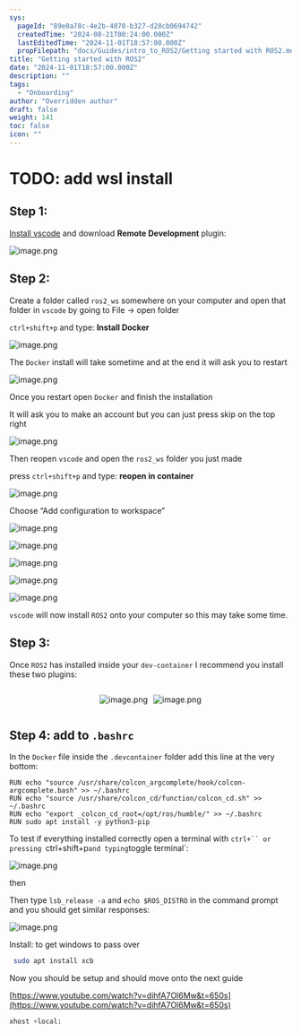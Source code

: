 ```yaml
---
sys:
  pageId: "89e0a78c-4e2b-4070-b327-d28cb0694742"
  createdTime: "2024-08-21T00:24:00.000Z"
  lastEditedTime: "2024-11-01T18:57:00.000Z"
  propFilepath: "docs/Guides/intro_to_ROS2/Getting started with ROS2.md"
title: "Getting started with ROS2"
date: "2024-11-01T18:57:00.000Z"
description: ""
tags:
  - "Onboarding"
author: "Overridden author"
draft: false
weight: 141
toc: false
icon: ""
---
```


# TODO: add wsl install

## Step 1:

[Install vscode](https://code.visualstudio.com/download) and download **Remote Development** plugin:

![image.png](https://prod-files-secure.s3.us-west-2.amazonaws.com/d518164a-d88e-44d1-a4ee-3adb3bd8bce0/efb52993-1881-4a40-b95e-6f020334f022/image.png?X-Amz-Algorithm=AWS4-HMAC-SHA256&X-Amz-Content-Sha256=UNSIGNED-PAYLOAD&X-Amz-Credential=ASIAZI2LB4663TAOONQL%2F20250418%2Fus-west-2%2Fs3%2Faws4_request&X-Amz-Date=20250418T070904Z&X-Amz-Expires=3600&X-Amz-Security-Token=IQoJb3JpZ2luX2VjEOf%2F%2F%2F%2F%2F%2F%2F%2F%2F%2FwEaCXVzLXdlc3QtMiJHMEUCIQD1UnRN3JLwpPecScFDbGeLNJKuSeXGVXm02TPeIpHcCgIgIpR7PogASD83N4so3lLfCFqzGiU2e0H0%2B0fcogL90rUq%2FwMIbxAAGgw2Mzc0MjMxODM4MDUiDIn5DW5xWltlyfWDMircA%2FUNF9AOx2%2Fx4UccZwsOkvhuo1TYUfXRmEm2KqZZ4RjgRozJtgqVnVi6NwW1BGsaWsazWAJAKfkHQ6TrT6J9BwH6gXCiBrBTjrfKGnoafVKaS6okhWxC8aug%2FHHZWaW2G54P496yPhOqO2ZLU%2BFIe4TjFb15yaZ17cGapKmUnYuh7Pwzn%2FGheIr7FVYCQIsSG2xNCDCsvewJKpcEJdgCNeqj2DWlERDUVUPnCkXqossoFRC%2FUKuxY0L9KYuVlO1nSXE7Fe75t0ajZEeZyp2cggBWy9izlQ3cT%2BGTaOlagLGw4cUQTUf2P%2BRoR41iLPnr4l5U1tQLz5c9W8wSImGhawr%2BJfv3yRS83v4EKyT8LXJDUzGBKl9KCDLLKV91E9AGWDr8zucLB9QXuVjRueNJ9pkFqzo%2FWoRegjiTr1MUu8yG99DvJRfSeSz%2FAhr%2BbqpUu9A7yi%2F3cKTgtNx1OX3OuwdR6Xl%2Fg%2BBM9pGFgnToXRRC4RkEp5iJjfnWRX1FMps%2FnfOcNQuI56BCfetZqUth0jyDEQNze%2FOexJBFfKOKgF1J%2BeEQUS%2Flr2ic4fGj2h4mQF%2FkVRKy5dAOr%2Bka7IWwrj3BurMTPiO8Dt1KMJQwwnuD%2FVwxieica57zNwEYMMrdh8AGOqUB%2FmNcprF7qh8QxrfkrbZP9Sz8n%2BijL9e23cWJ6aLEQKHozXvU0Lg57A5D5BkDTznwfzypxKhsOJwBI99ueq4yS9VPiB9ZeGgrJXCUgkMLYxXJ6a7NZzHqUvwlZtjMSbg0m1W%2FD1K2PPIZt5o06Pd8UkkugRUnq4JdXv7AAWkPGIOgMuKHb6%2F9vNbHyoJdoUqerMVac1TmXTG1y%2FM4y%2F1ILKFWl%2BT9&X-Amz-Signature=78bbae15cc8a555925fe77e0703d15f1fab31b3192d6c77a8857e9b2cba9fa53&X-Amz-SignedHeaders=host&x-id=GetObject)

## Step 2:

Create a folder called `ros2_ws` somewhere on your computer and open that folder in `vscode` by going to File → open folder 

`ctrl+shift+p` and type: **Install Docker**

![image.png](https://prod-files-secure.s3.us-west-2.amazonaws.com/d518164a-d88e-44d1-a4ee-3adb3bd8bce0/2269dc0e-1cd5-47ff-bceb-c04ad9b2eab0/image.png?X-Amz-Algorithm=AWS4-HMAC-SHA256&X-Amz-Content-Sha256=UNSIGNED-PAYLOAD&X-Amz-Credential=ASIAZI2LB4663TAOONQL%2F20250418%2Fus-west-2%2Fs3%2Faws4_request&X-Amz-Date=20250418T070904Z&X-Amz-Expires=3600&X-Amz-Security-Token=IQoJb3JpZ2luX2VjEOf%2F%2F%2F%2F%2F%2F%2F%2F%2F%2FwEaCXVzLXdlc3QtMiJHMEUCIQD1UnRN3JLwpPecScFDbGeLNJKuSeXGVXm02TPeIpHcCgIgIpR7PogASD83N4so3lLfCFqzGiU2e0H0%2B0fcogL90rUq%2FwMIbxAAGgw2Mzc0MjMxODM4MDUiDIn5DW5xWltlyfWDMircA%2FUNF9AOx2%2Fx4UccZwsOkvhuo1TYUfXRmEm2KqZZ4RjgRozJtgqVnVi6NwW1BGsaWsazWAJAKfkHQ6TrT6J9BwH6gXCiBrBTjrfKGnoafVKaS6okhWxC8aug%2FHHZWaW2G54P496yPhOqO2ZLU%2BFIe4TjFb15yaZ17cGapKmUnYuh7Pwzn%2FGheIr7FVYCQIsSG2xNCDCsvewJKpcEJdgCNeqj2DWlERDUVUPnCkXqossoFRC%2FUKuxY0L9KYuVlO1nSXE7Fe75t0ajZEeZyp2cggBWy9izlQ3cT%2BGTaOlagLGw4cUQTUf2P%2BRoR41iLPnr4l5U1tQLz5c9W8wSImGhawr%2BJfv3yRS83v4EKyT8LXJDUzGBKl9KCDLLKV91E9AGWDr8zucLB9QXuVjRueNJ9pkFqzo%2FWoRegjiTr1MUu8yG99DvJRfSeSz%2FAhr%2BbqpUu9A7yi%2F3cKTgtNx1OX3OuwdR6Xl%2Fg%2BBM9pGFgnToXRRC4RkEp5iJjfnWRX1FMps%2FnfOcNQuI56BCfetZqUth0jyDEQNze%2FOexJBFfKOKgF1J%2BeEQUS%2Flr2ic4fGj2h4mQF%2FkVRKy5dAOr%2Bka7IWwrj3BurMTPiO8Dt1KMJQwwnuD%2FVwxieica57zNwEYMMrdh8AGOqUB%2FmNcprF7qh8QxrfkrbZP9Sz8n%2BijL9e23cWJ6aLEQKHozXvU0Lg57A5D5BkDTznwfzypxKhsOJwBI99ueq4yS9VPiB9ZeGgrJXCUgkMLYxXJ6a7NZzHqUvwlZtjMSbg0m1W%2FD1K2PPIZt5o06Pd8UkkugRUnq4JdXv7AAWkPGIOgMuKHb6%2F9vNbHyoJdoUqerMVac1TmXTG1y%2FM4y%2F1ILKFWl%2BT9&X-Amz-Signature=ac1516de38948ff1bb666b9a70b0ca28121d566e24e0fcc6d4ecfa240e75f78d&X-Amz-SignedHeaders=host&x-id=GetObject)

The `Docker` install will take sometime and at the end it will ask you to restart

![image.png](https://prod-files-secure.s3.us-west-2.amazonaws.com/d518164a-d88e-44d1-a4ee-3adb3bd8bce0/ed233f78-be33-4b1f-b89c-9c346c0e961e/image.png?X-Amz-Algorithm=AWS4-HMAC-SHA256&X-Amz-Content-Sha256=UNSIGNED-PAYLOAD&X-Amz-Credential=ASIAZI2LB4663TAOONQL%2F20250418%2Fus-west-2%2Fs3%2Faws4_request&X-Amz-Date=20250418T070904Z&X-Amz-Expires=3600&X-Amz-Security-Token=IQoJb3JpZ2luX2VjEOf%2F%2F%2F%2F%2F%2F%2F%2F%2F%2FwEaCXVzLXdlc3QtMiJHMEUCIQD1UnRN3JLwpPecScFDbGeLNJKuSeXGVXm02TPeIpHcCgIgIpR7PogASD83N4so3lLfCFqzGiU2e0H0%2B0fcogL90rUq%2FwMIbxAAGgw2Mzc0MjMxODM4MDUiDIn5DW5xWltlyfWDMircA%2FUNF9AOx2%2Fx4UccZwsOkvhuo1TYUfXRmEm2KqZZ4RjgRozJtgqVnVi6NwW1BGsaWsazWAJAKfkHQ6TrT6J9BwH6gXCiBrBTjrfKGnoafVKaS6okhWxC8aug%2FHHZWaW2G54P496yPhOqO2ZLU%2BFIe4TjFb15yaZ17cGapKmUnYuh7Pwzn%2FGheIr7FVYCQIsSG2xNCDCsvewJKpcEJdgCNeqj2DWlERDUVUPnCkXqossoFRC%2FUKuxY0L9KYuVlO1nSXE7Fe75t0ajZEeZyp2cggBWy9izlQ3cT%2BGTaOlagLGw4cUQTUf2P%2BRoR41iLPnr4l5U1tQLz5c9W8wSImGhawr%2BJfv3yRS83v4EKyT8LXJDUzGBKl9KCDLLKV91E9AGWDr8zucLB9QXuVjRueNJ9pkFqzo%2FWoRegjiTr1MUu8yG99DvJRfSeSz%2FAhr%2BbqpUu9A7yi%2F3cKTgtNx1OX3OuwdR6Xl%2Fg%2BBM9pGFgnToXRRC4RkEp5iJjfnWRX1FMps%2FnfOcNQuI56BCfetZqUth0jyDEQNze%2FOexJBFfKOKgF1J%2BeEQUS%2Flr2ic4fGj2h4mQF%2FkVRKy5dAOr%2Bka7IWwrj3BurMTPiO8Dt1KMJQwwnuD%2FVwxieica57zNwEYMMrdh8AGOqUB%2FmNcprF7qh8QxrfkrbZP9Sz8n%2BijL9e23cWJ6aLEQKHozXvU0Lg57A5D5BkDTznwfzypxKhsOJwBI99ueq4yS9VPiB9ZeGgrJXCUgkMLYxXJ6a7NZzHqUvwlZtjMSbg0m1W%2FD1K2PPIZt5o06Pd8UkkugRUnq4JdXv7AAWkPGIOgMuKHb6%2F9vNbHyoJdoUqerMVac1TmXTG1y%2FM4y%2F1ILKFWl%2BT9&X-Amz-Signature=70ffe0f87b973663d474371568cd8386ec5278c39eeb3e987f808faa9bcb5966&X-Amz-SignedHeaders=host&x-id=GetObject)

Once you restart open `Docker` and finish the installation

It will ask you to make an account but you can just press skip on the top right

![image.png](https://prod-files-secure.s3.us-west-2.amazonaws.com/d518164a-d88e-44d1-a4ee-3adb3bd8bce0/21010ad9-1659-4fd9-9f59-9932a09b2a3d/image.png?X-Amz-Algorithm=AWS4-HMAC-SHA256&X-Amz-Content-Sha256=UNSIGNED-PAYLOAD&X-Amz-Credential=ASIAZI2LB4663TAOONQL%2F20250418%2Fus-west-2%2Fs3%2Faws4_request&X-Amz-Date=20250418T070904Z&X-Amz-Expires=3600&X-Amz-Security-Token=IQoJb3JpZ2luX2VjEOf%2F%2F%2F%2F%2F%2F%2F%2F%2F%2FwEaCXVzLXdlc3QtMiJHMEUCIQD1UnRN3JLwpPecScFDbGeLNJKuSeXGVXm02TPeIpHcCgIgIpR7PogASD83N4so3lLfCFqzGiU2e0H0%2B0fcogL90rUq%2FwMIbxAAGgw2Mzc0MjMxODM4MDUiDIn5DW5xWltlyfWDMircA%2FUNF9AOx2%2Fx4UccZwsOkvhuo1TYUfXRmEm2KqZZ4RjgRozJtgqVnVi6NwW1BGsaWsazWAJAKfkHQ6TrT6J9BwH6gXCiBrBTjrfKGnoafVKaS6okhWxC8aug%2FHHZWaW2G54P496yPhOqO2ZLU%2BFIe4TjFb15yaZ17cGapKmUnYuh7Pwzn%2FGheIr7FVYCQIsSG2xNCDCsvewJKpcEJdgCNeqj2DWlERDUVUPnCkXqossoFRC%2FUKuxY0L9KYuVlO1nSXE7Fe75t0ajZEeZyp2cggBWy9izlQ3cT%2BGTaOlagLGw4cUQTUf2P%2BRoR41iLPnr4l5U1tQLz5c9W8wSImGhawr%2BJfv3yRS83v4EKyT8LXJDUzGBKl9KCDLLKV91E9AGWDr8zucLB9QXuVjRueNJ9pkFqzo%2FWoRegjiTr1MUu8yG99DvJRfSeSz%2FAhr%2BbqpUu9A7yi%2F3cKTgtNx1OX3OuwdR6Xl%2Fg%2BBM9pGFgnToXRRC4RkEp5iJjfnWRX1FMps%2FnfOcNQuI56BCfetZqUth0jyDEQNze%2FOexJBFfKOKgF1J%2BeEQUS%2Flr2ic4fGj2h4mQF%2FkVRKy5dAOr%2Bka7IWwrj3BurMTPiO8Dt1KMJQwwnuD%2FVwxieica57zNwEYMMrdh8AGOqUB%2FmNcprF7qh8QxrfkrbZP9Sz8n%2BijL9e23cWJ6aLEQKHozXvU0Lg57A5D5BkDTznwfzypxKhsOJwBI99ueq4yS9VPiB9ZeGgrJXCUgkMLYxXJ6a7NZzHqUvwlZtjMSbg0m1W%2FD1K2PPIZt5o06Pd8UkkugRUnq4JdXv7AAWkPGIOgMuKHb6%2F9vNbHyoJdoUqerMVac1TmXTG1y%2FM4y%2F1ILKFWl%2BT9&X-Amz-Signature=ad56339ac25b83a082fc237618ea13faabe738f8528ef4c283d078abd18d6133&X-Amz-SignedHeaders=host&x-id=GetObject)

Then reopen `vscode` and open the `ros2_ws` folder you just made

press `ctrl+shift+p` and type: **reopen in container**

![image.png](https://prod-files-secure.s3.us-west-2.amazonaws.com/d518164a-d88e-44d1-a4ee-3adb3bd8bce0/4e93b8c2-41ad-488c-8095-c74205196118/image.png?X-Amz-Algorithm=AWS4-HMAC-SHA256&X-Amz-Content-Sha256=UNSIGNED-PAYLOAD&X-Amz-Credential=ASIAZI2LB4663TAOONQL%2F20250418%2Fus-west-2%2Fs3%2Faws4_request&X-Amz-Date=20250418T070904Z&X-Amz-Expires=3600&X-Amz-Security-Token=IQoJb3JpZ2luX2VjEOf%2F%2F%2F%2F%2F%2F%2F%2F%2F%2FwEaCXVzLXdlc3QtMiJHMEUCIQD1UnRN3JLwpPecScFDbGeLNJKuSeXGVXm02TPeIpHcCgIgIpR7PogASD83N4so3lLfCFqzGiU2e0H0%2B0fcogL90rUq%2FwMIbxAAGgw2Mzc0MjMxODM4MDUiDIn5DW5xWltlyfWDMircA%2FUNF9AOx2%2Fx4UccZwsOkvhuo1TYUfXRmEm2KqZZ4RjgRozJtgqVnVi6NwW1BGsaWsazWAJAKfkHQ6TrT6J9BwH6gXCiBrBTjrfKGnoafVKaS6okhWxC8aug%2FHHZWaW2G54P496yPhOqO2ZLU%2BFIe4TjFb15yaZ17cGapKmUnYuh7Pwzn%2FGheIr7FVYCQIsSG2xNCDCsvewJKpcEJdgCNeqj2DWlERDUVUPnCkXqossoFRC%2FUKuxY0L9KYuVlO1nSXE7Fe75t0ajZEeZyp2cggBWy9izlQ3cT%2BGTaOlagLGw4cUQTUf2P%2BRoR41iLPnr4l5U1tQLz5c9W8wSImGhawr%2BJfv3yRS83v4EKyT8LXJDUzGBKl9KCDLLKV91E9AGWDr8zucLB9QXuVjRueNJ9pkFqzo%2FWoRegjiTr1MUu8yG99DvJRfSeSz%2FAhr%2BbqpUu9A7yi%2F3cKTgtNx1OX3OuwdR6Xl%2Fg%2BBM9pGFgnToXRRC4RkEp5iJjfnWRX1FMps%2FnfOcNQuI56BCfetZqUth0jyDEQNze%2FOexJBFfKOKgF1J%2BeEQUS%2Flr2ic4fGj2h4mQF%2FkVRKy5dAOr%2Bka7IWwrj3BurMTPiO8Dt1KMJQwwnuD%2FVwxieica57zNwEYMMrdh8AGOqUB%2FmNcprF7qh8QxrfkrbZP9Sz8n%2BijL9e23cWJ6aLEQKHozXvU0Lg57A5D5BkDTznwfzypxKhsOJwBI99ueq4yS9VPiB9ZeGgrJXCUgkMLYxXJ6a7NZzHqUvwlZtjMSbg0m1W%2FD1K2PPIZt5o06Pd8UkkugRUnq4JdXv7AAWkPGIOgMuKHb6%2F9vNbHyoJdoUqerMVac1TmXTG1y%2FM4y%2F1ILKFWl%2BT9&X-Amz-Signature=d1e378bc1bee220a9b06d64f578289ded42e092ffcdb5e62234adf0d67586bb1&X-Amz-SignedHeaders=host&x-id=GetObject)

Choose “Add configuration to workspace”

![image.png](https://prod-files-secure.s3.us-west-2.amazonaws.com/d518164a-d88e-44d1-a4ee-3adb3bd8bce0/9560b282-5060-4989-ba37-97e7b2c22476/image.png?X-Amz-Algorithm=AWS4-HMAC-SHA256&X-Amz-Content-Sha256=UNSIGNED-PAYLOAD&X-Amz-Credential=ASIAZI2LB4663TAOONQL%2F20250418%2Fus-west-2%2Fs3%2Faws4_request&X-Amz-Date=20250418T070904Z&X-Amz-Expires=3600&X-Amz-Security-Token=IQoJb3JpZ2luX2VjEOf%2F%2F%2F%2F%2F%2F%2F%2F%2F%2FwEaCXVzLXdlc3QtMiJHMEUCIQD1UnRN3JLwpPecScFDbGeLNJKuSeXGVXm02TPeIpHcCgIgIpR7PogASD83N4so3lLfCFqzGiU2e0H0%2B0fcogL90rUq%2FwMIbxAAGgw2Mzc0MjMxODM4MDUiDIn5DW5xWltlyfWDMircA%2FUNF9AOx2%2Fx4UccZwsOkvhuo1TYUfXRmEm2KqZZ4RjgRozJtgqVnVi6NwW1BGsaWsazWAJAKfkHQ6TrT6J9BwH6gXCiBrBTjrfKGnoafVKaS6okhWxC8aug%2FHHZWaW2G54P496yPhOqO2ZLU%2BFIe4TjFb15yaZ17cGapKmUnYuh7Pwzn%2FGheIr7FVYCQIsSG2xNCDCsvewJKpcEJdgCNeqj2DWlERDUVUPnCkXqossoFRC%2FUKuxY0L9KYuVlO1nSXE7Fe75t0ajZEeZyp2cggBWy9izlQ3cT%2BGTaOlagLGw4cUQTUf2P%2BRoR41iLPnr4l5U1tQLz5c9W8wSImGhawr%2BJfv3yRS83v4EKyT8LXJDUzGBKl9KCDLLKV91E9AGWDr8zucLB9QXuVjRueNJ9pkFqzo%2FWoRegjiTr1MUu8yG99DvJRfSeSz%2FAhr%2BbqpUu9A7yi%2F3cKTgtNx1OX3OuwdR6Xl%2Fg%2BBM9pGFgnToXRRC4RkEp5iJjfnWRX1FMps%2FnfOcNQuI56BCfetZqUth0jyDEQNze%2FOexJBFfKOKgF1J%2BeEQUS%2Flr2ic4fGj2h4mQF%2FkVRKy5dAOr%2Bka7IWwrj3BurMTPiO8Dt1KMJQwwnuD%2FVwxieica57zNwEYMMrdh8AGOqUB%2FmNcprF7qh8QxrfkrbZP9Sz8n%2BijL9e23cWJ6aLEQKHozXvU0Lg57A5D5BkDTznwfzypxKhsOJwBI99ueq4yS9VPiB9ZeGgrJXCUgkMLYxXJ6a7NZzHqUvwlZtjMSbg0m1W%2FD1K2PPIZt5o06Pd8UkkugRUnq4JdXv7AAWkPGIOgMuKHb6%2F9vNbHyoJdoUqerMVac1TmXTG1y%2FM4y%2F1ILKFWl%2BT9&X-Amz-Signature=4ca22c1b9307f9eeac240e3a4ff1d8ac8e29d799bdb656147cbc48e7aeb1f5f1&X-Amz-SignedHeaders=host&x-id=GetObject)

![image.png](https://prod-files-secure.s3.us-west-2.amazonaws.com/d518164a-d88e-44d1-a4ee-3adb3bd8bce0/2ee63f81-886b-48e8-a553-dc6e5eac99e4/image.png?X-Amz-Algorithm=AWS4-HMAC-SHA256&X-Amz-Content-Sha256=UNSIGNED-PAYLOAD&X-Amz-Credential=ASIAZI2LB4663TAOONQL%2F20250418%2Fus-west-2%2Fs3%2Faws4_request&X-Amz-Date=20250418T070904Z&X-Amz-Expires=3600&X-Amz-Security-Token=IQoJb3JpZ2luX2VjEOf%2F%2F%2F%2F%2F%2F%2F%2F%2F%2FwEaCXVzLXdlc3QtMiJHMEUCIQD1UnRN3JLwpPecScFDbGeLNJKuSeXGVXm02TPeIpHcCgIgIpR7PogASD83N4so3lLfCFqzGiU2e0H0%2B0fcogL90rUq%2FwMIbxAAGgw2Mzc0MjMxODM4MDUiDIn5DW5xWltlyfWDMircA%2FUNF9AOx2%2Fx4UccZwsOkvhuo1TYUfXRmEm2KqZZ4RjgRozJtgqVnVi6NwW1BGsaWsazWAJAKfkHQ6TrT6J9BwH6gXCiBrBTjrfKGnoafVKaS6okhWxC8aug%2FHHZWaW2G54P496yPhOqO2ZLU%2BFIe4TjFb15yaZ17cGapKmUnYuh7Pwzn%2FGheIr7FVYCQIsSG2xNCDCsvewJKpcEJdgCNeqj2DWlERDUVUPnCkXqossoFRC%2FUKuxY0L9KYuVlO1nSXE7Fe75t0ajZEeZyp2cggBWy9izlQ3cT%2BGTaOlagLGw4cUQTUf2P%2BRoR41iLPnr4l5U1tQLz5c9W8wSImGhawr%2BJfv3yRS83v4EKyT8LXJDUzGBKl9KCDLLKV91E9AGWDr8zucLB9QXuVjRueNJ9pkFqzo%2FWoRegjiTr1MUu8yG99DvJRfSeSz%2FAhr%2BbqpUu9A7yi%2F3cKTgtNx1OX3OuwdR6Xl%2Fg%2BBM9pGFgnToXRRC4RkEp5iJjfnWRX1FMps%2FnfOcNQuI56BCfetZqUth0jyDEQNze%2FOexJBFfKOKgF1J%2BeEQUS%2Flr2ic4fGj2h4mQF%2FkVRKy5dAOr%2Bka7IWwrj3BurMTPiO8Dt1KMJQwwnuD%2FVwxieica57zNwEYMMrdh8AGOqUB%2FmNcprF7qh8QxrfkrbZP9Sz8n%2BijL9e23cWJ6aLEQKHozXvU0Lg57A5D5BkDTznwfzypxKhsOJwBI99ueq4yS9VPiB9ZeGgrJXCUgkMLYxXJ6a7NZzHqUvwlZtjMSbg0m1W%2FD1K2PPIZt5o06Pd8UkkugRUnq4JdXv7AAWkPGIOgMuKHb6%2F9vNbHyoJdoUqerMVac1TmXTG1y%2FM4y%2F1ILKFWl%2BT9&X-Amz-Signature=40c8935279a491ac67edb8fc04a286f5f44457024a5214ea8c8afa0f032e1233&X-Amz-SignedHeaders=host&x-id=GetObject)

![image.png](https://prod-files-secure.s3.us-west-2.amazonaws.com/d518164a-d88e-44d1-a4ee-3adb3bd8bce0/ae1580b2-b048-407e-aed9-b584224a7a04/image.png?X-Amz-Algorithm=AWS4-HMAC-SHA256&X-Amz-Content-Sha256=UNSIGNED-PAYLOAD&X-Amz-Credential=ASIAZI2LB4663TAOONQL%2F20250418%2Fus-west-2%2Fs3%2Faws4_request&X-Amz-Date=20250418T070904Z&X-Amz-Expires=3600&X-Amz-Security-Token=IQoJb3JpZ2luX2VjEOf%2F%2F%2F%2F%2F%2F%2F%2F%2F%2FwEaCXVzLXdlc3QtMiJHMEUCIQD1UnRN3JLwpPecScFDbGeLNJKuSeXGVXm02TPeIpHcCgIgIpR7PogASD83N4so3lLfCFqzGiU2e0H0%2B0fcogL90rUq%2FwMIbxAAGgw2Mzc0MjMxODM4MDUiDIn5DW5xWltlyfWDMircA%2FUNF9AOx2%2Fx4UccZwsOkvhuo1TYUfXRmEm2KqZZ4RjgRozJtgqVnVi6NwW1BGsaWsazWAJAKfkHQ6TrT6J9BwH6gXCiBrBTjrfKGnoafVKaS6okhWxC8aug%2FHHZWaW2G54P496yPhOqO2ZLU%2BFIe4TjFb15yaZ17cGapKmUnYuh7Pwzn%2FGheIr7FVYCQIsSG2xNCDCsvewJKpcEJdgCNeqj2DWlERDUVUPnCkXqossoFRC%2FUKuxY0L9KYuVlO1nSXE7Fe75t0ajZEeZyp2cggBWy9izlQ3cT%2BGTaOlagLGw4cUQTUf2P%2BRoR41iLPnr4l5U1tQLz5c9W8wSImGhawr%2BJfv3yRS83v4EKyT8LXJDUzGBKl9KCDLLKV91E9AGWDr8zucLB9QXuVjRueNJ9pkFqzo%2FWoRegjiTr1MUu8yG99DvJRfSeSz%2FAhr%2BbqpUu9A7yi%2F3cKTgtNx1OX3OuwdR6Xl%2Fg%2BBM9pGFgnToXRRC4RkEp5iJjfnWRX1FMps%2FnfOcNQuI56BCfetZqUth0jyDEQNze%2FOexJBFfKOKgF1J%2BeEQUS%2Flr2ic4fGj2h4mQF%2FkVRKy5dAOr%2Bka7IWwrj3BurMTPiO8Dt1KMJQwwnuD%2FVwxieica57zNwEYMMrdh8AGOqUB%2FmNcprF7qh8QxrfkrbZP9Sz8n%2BijL9e23cWJ6aLEQKHozXvU0Lg57A5D5BkDTznwfzypxKhsOJwBI99ueq4yS9VPiB9ZeGgrJXCUgkMLYxXJ6a7NZzHqUvwlZtjMSbg0m1W%2FD1K2PPIZt5o06Pd8UkkugRUnq4JdXv7AAWkPGIOgMuKHb6%2F9vNbHyoJdoUqerMVac1TmXTG1y%2FM4y%2F1ILKFWl%2BT9&X-Amz-Signature=ed34cc24eb4e8a689d7be8c21ef027c4b557e6faf46c7fe84c13f494befeb1eb&X-Amz-SignedHeaders=host&x-id=GetObject)

![image.png](https://prod-files-secure.s3.us-west-2.amazonaws.com/d518164a-d88e-44d1-a4ee-3adb3bd8bce0/53255b28-f75e-430f-b9e3-c0ac8577e42b/image.png?X-Amz-Algorithm=AWS4-HMAC-SHA256&X-Amz-Content-Sha256=UNSIGNED-PAYLOAD&X-Amz-Credential=ASIAZI2LB4663TAOONQL%2F20250418%2Fus-west-2%2Fs3%2Faws4_request&X-Amz-Date=20250418T070904Z&X-Amz-Expires=3600&X-Amz-Security-Token=IQoJb3JpZ2luX2VjEOf%2F%2F%2F%2F%2F%2F%2F%2F%2F%2FwEaCXVzLXdlc3QtMiJHMEUCIQD1UnRN3JLwpPecScFDbGeLNJKuSeXGVXm02TPeIpHcCgIgIpR7PogASD83N4so3lLfCFqzGiU2e0H0%2B0fcogL90rUq%2FwMIbxAAGgw2Mzc0MjMxODM4MDUiDIn5DW5xWltlyfWDMircA%2FUNF9AOx2%2Fx4UccZwsOkvhuo1TYUfXRmEm2KqZZ4RjgRozJtgqVnVi6NwW1BGsaWsazWAJAKfkHQ6TrT6J9BwH6gXCiBrBTjrfKGnoafVKaS6okhWxC8aug%2FHHZWaW2G54P496yPhOqO2ZLU%2BFIe4TjFb15yaZ17cGapKmUnYuh7Pwzn%2FGheIr7FVYCQIsSG2xNCDCsvewJKpcEJdgCNeqj2DWlERDUVUPnCkXqossoFRC%2FUKuxY0L9KYuVlO1nSXE7Fe75t0ajZEeZyp2cggBWy9izlQ3cT%2BGTaOlagLGw4cUQTUf2P%2BRoR41iLPnr4l5U1tQLz5c9W8wSImGhawr%2BJfv3yRS83v4EKyT8LXJDUzGBKl9KCDLLKV91E9AGWDr8zucLB9QXuVjRueNJ9pkFqzo%2FWoRegjiTr1MUu8yG99DvJRfSeSz%2FAhr%2BbqpUu9A7yi%2F3cKTgtNx1OX3OuwdR6Xl%2Fg%2BBM9pGFgnToXRRC4RkEp5iJjfnWRX1FMps%2FnfOcNQuI56BCfetZqUth0jyDEQNze%2FOexJBFfKOKgF1J%2BeEQUS%2Flr2ic4fGj2h4mQF%2FkVRKy5dAOr%2Bka7IWwrj3BurMTPiO8Dt1KMJQwwnuD%2FVwxieica57zNwEYMMrdh8AGOqUB%2FmNcprF7qh8QxrfkrbZP9Sz8n%2BijL9e23cWJ6aLEQKHozXvU0Lg57A5D5BkDTznwfzypxKhsOJwBI99ueq4yS9VPiB9ZeGgrJXCUgkMLYxXJ6a7NZzHqUvwlZtjMSbg0m1W%2FD1K2PPIZt5o06Pd8UkkugRUnq4JdXv7AAWkPGIOgMuKHb6%2F9vNbHyoJdoUqerMVac1TmXTG1y%2FM4y%2F1ILKFWl%2BT9&X-Amz-Signature=d2aab18581856ddbffd0b1c5bf1fbb170162e45b5c79abbb9387a647e093c05d&X-Amz-SignedHeaders=host&x-id=GetObject)

![image.png](https://prod-files-secure.s3.us-west-2.amazonaws.com/d518164a-d88e-44d1-a4ee-3adb3bd8bce0/7c562767-5af9-4ffb-97d1-327bcdf4ee00/image.png?X-Amz-Algorithm=AWS4-HMAC-SHA256&X-Amz-Content-Sha256=UNSIGNED-PAYLOAD&X-Amz-Credential=ASIAZI2LB4663TAOONQL%2F20250418%2Fus-west-2%2Fs3%2Faws4_request&X-Amz-Date=20250418T070904Z&X-Amz-Expires=3600&X-Amz-Security-Token=IQoJb3JpZ2luX2VjEOf%2F%2F%2F%2F%2F%2F%2F%2F%2F%2FwEaCXVzLXdlc3QtMiJHMEUCIQD1UnRN3JLwpPecScFDbGeLNJKuSeXGVXm02TPeIpHcCgIgIpR7PogASD83N4so3lLfCFqzGiU2e0H0%2B0fcogL90rUq%2FwMIbxAAGgw2Mzc0MjMxODM4MDUiDIn5DW5xWltlyfWDMircA%2FUNF9AOx2%2Fx4UccZwsOkvhuo1TYUfXRmEm2KqZZ4RjgRozJtgqVnVi6NwW1BGsaWsazWAJAKfkHQ6TrT6J9BwH6gXCiBrBTjrfKGnoafVKaS6okhWxC8aug%2FHHZWaW2G54P496yPhOqO2ZLU%2BFIe4TjFb15yaZ17cGapKmUnYuh7Pwzn%2FGheIr7FVYCQIsSG2xNCDCsvewJKpcEJdgCNeqj2DWlERDUVUPnCkXqossoFRC%2FUKuxY0L9KYuVlO1nSXE7Fe75t0ajZEeZyp2cggBWy9izlQ3cT%2BGTaOlagLGw4cUQTUf2P%2BRoR41iLPnr4l5U1tQLz5c9W8wSImGhawr%2BJfv3yRS83v4EKyT8LXJDUzGBKl9KCDLLKV91E9AGWDr8zucLB9QXuVjRueNJ9pkFqzo%2FWoRegjiTr1MUu8yG99DvJRfSeSz%2FAhr%2BbqpUu9A7yi%2F3cKTgtNx1OX3OuwdR6Xl%2Fg%2BBM9pGFgnToXRRC4RkEp5iJjfnWRX1FMps%2FnfOcNQuI56BCfetZqUth0jyDEQNze%2FOexJBFfKOKgF1J%2BeEQUS%2Flr2ic4fGj2h4mQF%2FkVRKy5dAOr%2Bka7IWwrj3BurMTPiO8Dt1KMJQwwnuD%2FVwxieica57zNwEYMMrdh8AGOqUB%2FmNcprF7qh8QxrfkrbZP9Sz8n%2BijL9e23cWJ6aLEQKHozXvU0Lg57A5D5BkDTznwfzypxKhsOJwBI99ueq4yS9VPiB9ZeGgrJXCUgkMLYxXJ6a7NZzHqUvwlZtjMSbg0m1W%2FD1K2PPIZt5o06Pd8UkkugRUnq4JdXv7AAWkPGIOgMuKHb6%2F9vNbHyoJdoUqerMVac1TmXTG1y%2FM4y%2F1ILKFWl%2BT9&X-Amz-Signature=cc97a8b527bcbfd7480f12db3161e3dcadebd46b57f9d6fc1376fda8d01ea68f&X-Amz-SignedHeaders=host&x-id=GetObject)

`vscode` will now install `ROS2` onto your computer so this may take some time.

## Step 3:

Once `ROS2` has installed inside your `dev-container` I recommend you install these two plugins:

<div style="display: flex;flex-direction: row; column-gap:10px; max-width: 630px;justify-content: center;">
<div>

![image.png](https://prod-files-secure.s3.us-west-2.amazonaws.com/d518164a-d88e-44d1-a4ee-3adb3bd8bce0/3fc3d550-5a54-4ba1-ba6b-faa01cdb7369/image.png?X-Amz-Algorithm=AWS4-HMAC-SHA256&X-Amz-Content-Sha256=UNSIGNED-PAYLOAD&X-Amz-Credential=ASIAZI2LB466WP6PB6RD%2F20250418%2Fus-west-2%2Fs3%2Faws4_request&X-Amz-Date=20250418T070908Z&X-Amz-Expires=3600&X-Amz-Security-Token=IQoJb3JpZ2luX2VjEOf%2F%2F%2F%2F%2F%2F%2F%2F%2F%2FwEaCXVzLXdlc3QtMiJHMEUCIHrIHnBoUojsdPOg854C4VTwS%2FgMET%2F3uBQPC09lrzchAiEAgAv5hbOhSBTN7YTW9PaNzXj%2BX2wTtfZ7Ggg%2FkfwebG4q%2FwMIbxAAGgw2Mzc0MjMxODM4MDUiDOIA0wtPSEtJMLAI6yrcA0D%2FLKgrJfmjy7uBiEbyFRT2ZLA%2FRFK3CBTO%2Bn3R6n8n6o0Cx7AhzEQfkYW9u686kF2ZWTARjd3h7iebWMr%2B6VWKKh6ZsyQxj1OPHPwtXkFqL0yIBYcAxOuCn3z%2B3GZ%2B5N7CrNVETJSMPTMfGQv%2B4CMjbtCLQWj53tA%2B0CmGvdneHDIWxiPaJHeUCXApfTeaLdGw3icCt9ROpWfWXhmH%2F2CIDJSe63tyZA5y8lWw0i8RbgcMrLX9DVeyWVJ5qXKXzzfO%2BgbLEHPEwHqclhrtMeN2pygJessbaTz0zSx2LEI9z4jCvdnJqwaY1vqcHpBwOg%2FqAkD66WXl5LsJmAwTjSFj7Gq3KzjQBloPU7VVF61DqHtdDhpLio3z2Kkdav2a6nEG1aJEuIguLrGlBoWRVkiB6t7DIckSIlc9HAFSmqZx5n86o3va2a8q%2Bk6tQ1PgyRcue5%2FRvVWTXc9V1URCP7%2Bm9WWgRhrEoYbdK8M4FYHm6N5Rt2NazOCtO4kGne%2F1r9DmfdnC2TmSbgmoe3qYDD2fBJSgh%2FFq7P23m9b37jky1MKOVcrFl%2FHDNLw6x0%2B2DLTZzdQTM03LzmySVkl%2Flu9ZxFT5eXEKyaSFdRr9ZWZpRtomNNXJk3%2BuZvnlMIjeh8AGOqUB9HQcRbee69rcCZDCIvxe9T2A9QdEF4m%2FXJaqzwXcFICjHd0Y1S9j1KQRB0L27oggMfCwJbDJyoWhkDI35n%2FzgtBoq0qYdAxTvp4aiku64YjEVTkUFJwV%2BNrGjZ9Tetpv1cdjO%2FVtwxoFzBvHjJC4dDi7c5MsNyFKn4oatOf%2Bqe%2Fvqbfs5%2FCTP0%2Fwcuw6qQBlb9P7tSmbsq22e93UuHsh76CS%2FQ1v&X-Amz-Signature=c60db66f4198c6e9f15e7b2fd7df35cdfc3cbd79ff1599872ab9d462f99e4738&X-Amz-SignedHeaders=host&x-id=GetObject)

</div>
<div>

![image.png](https://prod-files-secure.s3.us-west-2.amazonaws.com/d518164a-d88e-44d1-a4ee-3adb3bd8bce0/d994cc66-13c2-4093-a5a3-f84cf4601a82/image.png?X-Amz-Algorithm=AWS4-HMAC-SHA256&X-Amz-Content-Sha256=UNSIGNED-PAYLOAD&X-Amz-Credential=ASIAZI2LB4667OJJWD35%2F20250418%2Fus-west-2%2Fs3%2Faws4_request&X-Amz-Date=20250418T070909Z&X-Amz-Expires=3600&X-Amz-Security-Token=IQoJb3JpZ2luX2VjEOf%2F%2F%2F%2F%2F%2F%2F%2F%2F%2FwEaCXVzLXdlc3QtMiJIMEYCIQCysuQw39QgY%2FKWvyJxyifYJQUU9%2Fz57BO9th8wzsUYUwIhAM4KRnImJfuS4B9Frr2ayp%2FLZ%2FKsxak4ex6%2FOf%2BswONfKv8DCG8QABoMNjM3NDIzMTgzODA1IgzUE%2B5Oh%2FuJQS%2FpNBoq3AMMSTFcIWG9Dg0VqdsIcyCeT74jOINzlB%2BEotp7HsT7TeDVlcCxjFnnQeQriblk7aZietlNtG%2BIFdHL9eM8730SoxnlOShl9zl7gcauVtJYzn79YutN69X1pW8aijkmqhrpUuYXwcvLKJJXaEvP3Qj4cKkvkKCeEg85YNBjrrpkvKY0tYzG7E7nWy6vTwgIxRDFFuN30koTRsxxv4X5YOsMd2mJ59MN2Aj6Dx3A%2FKQ1ZAJnCb8pf8kp%2FANUFMr4kFRqAwUUHhyERcNXJAFPQmRxNCUw%2FRz1cDZPTX3rqRMeWeKtLvSA4AAu8JfV6y%2FjjziUUTUYbC4fOPwsbRKfjo%2BmyX0AbEuUqHaOO5%2BjuYEOKP3HrTN5fGw4axvt4mIIE8oZj4%2BFci8GnAhYmoR0Eij2dliESirzbfRZEhfounRitDK7X6fFdbvy8qRomvqwYx7bmwXMcqvAPfBZdGMcq8hS1UzKZw6jI%2BZGdH5WojhslW2fbHr4FYw3dAPVsfLgJs1Z3mmtxEsiJx%2FN%2FZRLkeDSendRNvJRHChdOek4KWvXjI16FlWTc6NMI4AabSJt9qY9njZ1V%2FgC2bZWB5RTsB5DwpzdffsjWHFbwduSTouTQ7uMlzJJZ2cdw9FEPTDC3ofABjqkAYqLqn93tpYdq%2B05jkMk%2BU%2BWE7BKBfrbBs3IijC2LeDIfxDoI5lZRgxi2eEWegu9cBHvP9uXM0dVKpSEdgjeAL7Tox%2FDIROmVA69NcNfO%2F22BphA8wV3mVzFJz49luBQ5yYow4EK8i5yQz7FO7AhxwE4GNnpPg87TqWPPa8JiTIKKIA2OgBjrrA%2FbaQeC%2BBeWEdjMZ8uc0xITVVxCoBvbc%2ByAbt8&X-Amz-Signature=e3972f7bdba231f89fcacaf92fcd7382037f79955e2ebfcad91919d20cd5f290&X-Amz-SignedHeaders=host&x-id=GetObject)

</div>
</div>

## Step 4: add to `.bashrc`

In the `Docker` file inside the `.devcontainer` folder add this line at the very bottom: 

```docker
RUN echo "source /usr/share/colcon_argcomplete/hook/colcon-argcomplete.bash" >> ~/.bashrc
RUN echo "source /usr/share/colcon_cd/function/colcon_cd.sh" >> ~/.bashrc
RUN echo "export _colcon_cd_root=/opt/ros/humble/" >> ~/.bashrc
RUN sudo apt install -y python3-pip 
```

To test if everything installed correctly open a terminal with `ctrl+`` or pressing `ctrl+shift+p` and typing `toggle terminal`:

![image.png](https://prod-files-secure.s3.us-west-2.amazonaws.com/d518164a-d88e-44d1-a4ee-3adb3bd8bce0/6a4943d8-b04e-4c02-9a58-775f3384d1a5/image.png?X-Amz-Algorithm=AWS4-HMAC-SHA256&X-Amz-Content-Sha256=UNSIGNED-PAYLOAD&X-Amz-Credential=ASIAZI2LB4663TAOONQL%2F20250418%2Fus-west-2%2Fs3%2Faws4_request&X-Amz-Date=20250418T070904Z&X-Amz-Expires=3600&X-Amz-Security-Token=IQoJb3JpZ2luX2VjEOf%2F%2F%2F%2F%2F%2F%2F%2F%2F%2FwEaCXVzLXdlc3QtMiJHMEUCIQD1UnRN3JLwpPecScFDbGeLNJKuSeXGVXm02TPeIpHcCgIgIpR7PogASD83N4so3lLfCFqzGiU2e0H0%2B0fcogL90rUq%2FwMIbxAAGgw2Mzc0MjMxODM4MDUiDIn5DW5xWltlyfWDMircA%2FUNF9AOx2%2Fx4UccZwsOkvhuo1TYUfXRmEm2KqZZ4RjgRozJtgqVnVi6NwW1BGsaWsazWAJAKfkHQ6TrT6J9BwH6gXCiBrBTjrfKGnoafVKaS6okhWxC8aug%2FHHZWaW2G54P496yPhOqO2ZLU%2BFIe4TjFb15yaZ17cGapKmUnYuh7Pwzn%2FGheIr7FVYCQIsSG2xNCDCsvewJKpcEJdgCNeqj2DWlERDUVUPnCkXqossoFRC%2FUKuxY0L9KYuVlO1nSXE7Fe75t0ajZEeZyp2cggBWy9izlQ3cT%2BGTaOlagLGw4cUQTUf2P%2BRoR41iLPnr4l5U1tQLz5c9W8wSImGhawr%2BJfv3yRS83v4EKyT8LXJDUzGBKl9KCDLLKV91E9AGWDr8zucLB9QXuVjRueNJ9pkFqzo%2FWoRegjiTr1MUu8yG99DvJRfSeSz%2FAhr%2BbqpUu9A7yi%2F3cKTgtNx1OX3OuwdR6Xl%2Fg%2BBM9pGFgnToXRRC4RkEp5iJjfnWRX1FMps%2FnfOcNQuI56BCfetZqUth0jyDEQNze%2FOexJBFfKOKgF1J%2BeEQUS%2Flr2ic4fGj2h4mQF%2FkVRKy5dAOr%2Bka7IWwrj3BurMTPiO8Dt1KMJQwwnuD%2FVwxieica57zNwEYMMrdh8AGOqUB%2FmNcprF7qh8QxrfkrbZP9Sz8n%2BijL9e23cWJ6aLEQKHozXvU0Lg57A5D5BkDTznwfzypxKhsOJwBI99ueq4yS9VPiB9ZeGgrJXCUgkMLYxXJ6a7NZzHqUvwlZtjMSbg0m1W%2FD1K2PPIZt5o06Pd8UkkugRUnq4JdXv7AAWkPGIOgMuKHb6%2F9vNbHyoJdoUqerMVac1TmXTG1y%2FM4y%2F1ILKFWl%2BT9&X-Amz-Signature=df404e8cea720910b631585787edd2c4bfed15e7ed95c6516e6672bc0f244481&X-Amz-SignedHeaders=host&x-id=GetObject)

then 

Then type `lsb_release -a` and `echo $ROS_DISTRO` in the command prompt and you should get similar responses:

![image.png](https://prod-files-secure.s3.us-west-2.amazonaws.com/d518164a-d88e-44d1-a4ee-3adb3bd8bce0/3e635dec-a805-4e85-8b9e-d000e5b71a4e/image.png?X-Amz-Algorithm=AWS4-HMAC-SHA256&X-Amz-Content-Sha256=UNSIGNED-PAYLOAD&X-Amz-Credential=ASIAZI2LB4663TAOONQL%2F20250418%2Fus-west-2%2Fs3%2Faws4_request&X-Amz-Date=20250418T070904Z&X-Amz-Expires=3600&X-Amz-Security-Token=IQoJb3JpZ2luX2VjEOf%2F%2F%2F%2F%2F%2F%2F%2F%2F%2FwEaCXVzLXdlc3QtMiJHMEUCIQD1UnRN3JLwpPecScFDbGeLNJKuSeXGVXm02TPeIpHcCgIgIpR7PogASD83N4so3lLfCFqzGiU2e0H0%2B0fcogL90rUq%2FwMIbxAAGgw2Mzc0MjMxODM4MDUiDIn5DW5xWltlyfWDMircA%2FUNF9AOx2%2Fx4UccZwsOkvhuo1TYUfXRmEm2KqZZ4RjgRozJtgqVnVi6NwW1BGsaWsazWAJAKfkHQ6TrT6J9BwH6gXCiBrBTjrfKGnoafVKaS6okhWxC8aug%2FHHZWaW2G54P496yPhOqO2ZLU%2BFIe4TjFb15yaZ17cGapKmUnYuh7Pwzn%2FGheIr7FVYCQIsSG2xNCDCsvewJKpcEJdgCNeqj2DWlERDUVUPnCkXqossoFRC%2FUKuxY0L9KYuVlO1nSXE7Fe75t0ajZEeZyp2cggBWy9izlQ3cT%2BGTaOlagLGw4cUQTUf2P%2BRoR41iLPnr4l5U1tQLz5c9W8wSImGhawr%2BJfv3yRS83v4EKyT8LXJDUzGBKl9KCDLLKV91E9AGWDr8zucLB9QXuVjRueNJ9pkFqzo%2FWoRegjiTr1MUu8yG99DvJRfSeSz%2FAhr%2BbqpUu9A7yi%2F3cKTgtNx1OX3OuwdR6Xl%2Fg%2BBM9pGFgnToXRRC4RkEp5iJjfnWRX1FMps%2FnfOcNQuI56BCfetZqUth0jyDEQNze%2FOexJBFfKOKgF1J%2BeEQUS%2Flr2ic4fGj2h4mQF%2FkVRKy5dAOr%2Bka7IWwrj3BurMTPiO8Dt1KMJQwwnuD%2FVwxieica57zNwEYMMrdh8AGOqUB%2FmNcprF7qh8QxrfkrbZP9Sz8n%2BijL9e23cWJ6aLEQKHozXvU0Lg57A5D5BkDTznwfzypxKhsOJwBI99ueq4yS9VPiB9ZeGgrJXCUgkMLYxXJ6a7NZzHqUvwlZtjMSbg0m1W%2FD1K2PPIZt5o06Pd8UkkugRUnq4JdXv7AAWkPGIOgMuKHb6%2F9vNbHyoJdoUqerMVac1TmXTG1y%2FM4y%2F1ILKFWl%2BT9&X-Amz-Signature=168e88938d5fb602ed6354b996d9e41d4c3602dbd8de046dc7191588af4d6304&X-Amz-SignedHeaders=host&x-id=GetObject)

Install:  to get windows to pass over

```bash
 sudo apt install xcb
```

Now you should be setup and should move onto the next guide 

[https://www.youtube.com/watch?v=dihfA7Ol6Mw&t=650s](https://www.youtube.com/watch?v=dihfA7Ol6Mw&t=650s)

```python
xhost +local:
```
